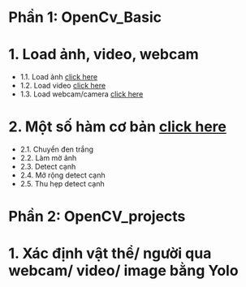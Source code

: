 # Phần 1: OpenCv_Basic

# 1. Load ảnh, video, webcam
 - 1.1. Load ảnh [click here](https://github.com/thien1892/OpenCv_Python/blob/main/OpenCV_basic/1_1_load_img.py)
 - 1.2. Load video [click here](https://github.com/thien1892/OpenCv_Python/blob/main/OpenCV_basic/1_2_load_video.py)
 - 1.3. Load webcam/camera [click here](https://github.com/thien1892/OpenCv_Python/blob/main/OpenCV_basic/1_3_load_webcam.py)

# 2. Một số hàm cơ bản [click here](https://github.com/thien1892/OpenCv_Python/blob/main/OpenCV_basic/2_Ham_co_ban.py)
 - 2.1. Chuyển đen trắng
 - 2.2. Làm mờ ảnh
 - 2.3. Detect cạnh
 - 2.4. Mở rộng detect cạnh
 - 2.5. Thu hẹp detect cạnh

# Phần 2: OpenCV_projects

# 1. Xác định vật thể/ người qua webcam/ video/ image bằng Yolo
#